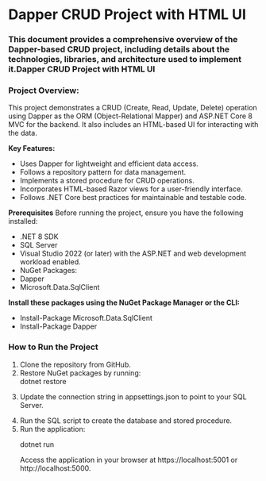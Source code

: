 <h1>Dapper CRUD Project with HTML UI</h1>
<h3>This document provides a comprehensive overview of the Dapper-based CRUD project, including details about the technologies, libraries, and architecture used to implement it.Dapper CRUD Project with HTML UI</h3>
<h3>Project Overview:</h3>
This project demonstrates a CRUD (Create, Read, Update, Delete) operation using Dapper as the ORM (Object-Relational Mapper) and ASP.NET Core 8 MVC for the backend. It also includes an HTML-based UI for interacting with the data.

<strong>Key Features:</strong>
<ul>
  <li>
Uses Dapper for lightweight and efficient data access.
</li>
  <li>
Follows a repository pattern for data management.
    </li>
<li>
Implements a stored procedure for CRUD operations.
</li>
  <li>
Incorporates HTML-based Razor views for a user-friendly interface.
</li>
  <li>
Follows .NET Core best practices for maintainable and testable code.
</li>
</ul>
<strong>Prerequisites</strong>
Before running the project, ensure you have the following installed:
<ul>
<li>
.NET 8 SDK
</li>
<li>
SQL Server
</li>
<li>  
Visual Studio 2022 (or later) with the ASP.NET and web development workload enabled.
</li>
<li>
NuGet Packages:
<li>
Dapper
  </li>
  <li>
Microsoft.Data.SqlClient
</li>
</li>
</ul>
<strong>
Install these packages using the NuGet Package Manager or the CLI:</strong>
<ul>
  <li>Install-Package Microsoft.Data.SqlClient
</li>
  <li>
    Install-Package Dapper
  </li>
</ul>
<h3>How to Run the Project</h3>
<ol>
  <li>
Clone the repository from GitHub.
</li>
  <li>
Restore NuGet packages by running:<br>
    dotnet restore
</li>
  
<li>

Update the connection string in appsettings.json to point to your SQL Server.
</li>
<li>
Run the SQL script to create the database and stored procedure.
</li>
<li>
Run the application:<br>

dotnet run
</li>
Access the application in your browser at https://localhost:5001 or http://localhost:5000.
</ol>
